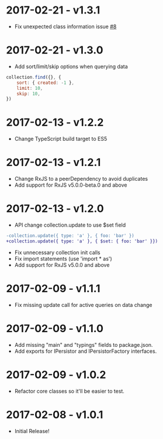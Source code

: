 # 2017-02-21 - v1.3.1

 - Fix unexpected class information issue [#8](https://github.com/Cinergix/rxdata/pull/8)

# 2017-02-21 - v1.3.0

 - Add sort/limit/skip options when querying data

```js
collection.find({}, {
    sort: { created: -1 },
    limit: 10,
    skip: 10,
})
```

# 2017-02-13 - v1.2.2

 - Change TypeScript build target to ES5

# 2017-02-13 - v1.2.1

 - Change RxJS to a peerDependency to avoid duplicates
 - Add support for RxJS v5.0.0-beta.0 and above

# 2017-02-13 - v1.2.0

 - API change collection.update to use $set field

```diff
-collection.update({ type: 'a' }, { foo: 'bar' })
+collection.update({ type: 'a' }, { $set: { foo: 'bar' }})
```

 - Fix unnecessary collection init calls
 - Fix import statements (use 'import * as')
 - Add support for RxJS v5.0.0 and above

# 2017-02-09 - v1.1.1

 - Fix missing update call for active queries on data change

# 2017-02-09 - v1.1.0

 - Add missing "main" and "typings" fields to package.json.
 - Add exports for IPersistor and IPersistorFactory interfaces.

# 2017-02-09 - v1.0.2

 - Refactor core classes so it'll be easier to test.

# 2017-02-08 - v1.0.1

 - Initial Release!